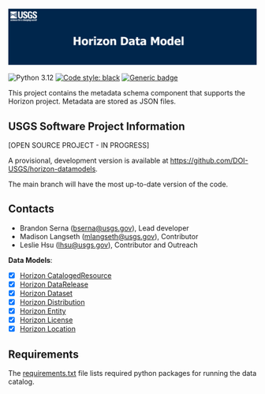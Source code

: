 ![](./banner.png)

![Python 3.12](https://img.shields.io/badge/python-3.12-blue.svg) [![Code style: black](https://img.shields.io/badge/code%20style-black-000000.svg)](https://github.com/psf/black) [![Generic badge](https://img.shields.io/badge/Version-0.0.1-<COLOR>.svg)]()

This project contains the metadata schema component that supports the Horizon project. Metadata are stored as JSON files.

## USGS Software Project Information

[OPEN SOURCE PROJECT - IN PROGRESS]

A provisional, development version is available at https://github.com/DOI-USGS/horizon-datamodels.

The main branch will have the most up-to-date version of the code.

## Contacts

- Brandon Serna (bserna@usgs.gov), Lead developer
- Madison Langseth (mlangseth@usgs.gov), Contributor
- Leslie Hsu (lhsu@usgs.gov), Contributor and Outreach

__Data Models__:

- [x] [Horizon CatalogedResource](./horizon/CatalogedResource.py)  
- [x] [Horizon DataRelease](./horizon/DataRelease.py)  
- [x] [Horizon Dataset](./horizon/Dataset.py)  
- [x] [Horizon Distribution](./horizon/Distribution.py)  
- [x] [Horizon Entity](./horizon/Entity.py)  
- [x] [Horizon License](./horizon/License.py)  
- [x] [Horizon Location](./horizon/Location.py)

## Requirements

The [requirements.txt](/requirements.txt) file lists required python packages for running the data catalog.